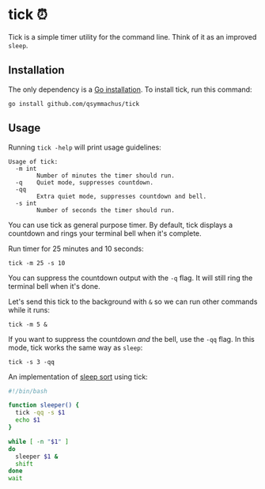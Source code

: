 # tick ⏰

Tick is a simple timer utility for the command line. Think of it as an improved `sleep`.

## Installation

The only dependency is a [Go installation](https://golang.org/doc/install). To install tick, run this command:

```
go install github.com/qsymmachus/tick
```

## Usage

Running `tick -help` will print usage guidelines:

```
Usage of tick:
  -m int
    	Number of minutes the timer should run.
  -q	Quiet mode, suppresses countdown.
  -qq
    	Extra quiet mode, suppresses countdown and bell.
  -s int
    	Number of seconds the timer should run.
```

You can use tick as general purpose timer. By default, tick displays a countdown and rings your terminal bell when it's complete.

Run timer for 25 minutes and 10 seconds:

```
tick -m 25 -s 10
```

You can suppress the countdown output with the `-q` flag. It will still ring the terminal bell when it's done.

Let's send this tick to the background with `&` so we can run other commands while it runs:

```
tick -m 5 &
```

If you want to suppress the countdown _and_ the bell, use the `-qq` flag. In this mode, tick works the same way as `sleep`:

```
tick -s 3 -qq
```

An implementation of [sleep sort](https://kevlinhenney.medium.com/need-something-sorted-sleep-on-it-11fdf8453914) using tick:

```bash
#!/bin/bash

function sleeper() {
  tick -qq -s $1
  echo $1
}

while [ -n "$1" ]
do
  sleeper $1 &
  shift
done
wait
```
